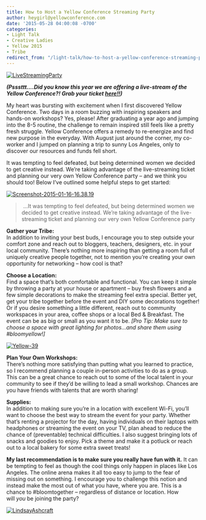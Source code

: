 ```yaml
---
title: How to Host a Yellow Conference Streaming Party
author: heygirl@yellowconference.com
date: '2015-05-28 04:00:08 -0700'
categories:
- Light Talk
- Creative Ladies
- Yellow 2015
- Tribe
redirect_from: "/light-talk/how-to-host-a-yellow-conference-streaming-party/"
---
```


[![LiveStreamingParty](https://s3.amazonaws.com/yellow-files/blog/2015/05/LiveStreamingParty.jpg)](https://s3.amazonaws.com/yellow-files/blog/2015/05/LiveStreamingParty.jpg)

**_(Psssttt....Did you know this year we are offering a live-stream of the Yellow Conference?! Grab your ticket [here!!](https://ti.to/yellowconference/yellow-conference-2015))_**

My heart was bursting with excitement when I first discovered Yellow Conference. Two days in a room buzzing with inspiring speakers and hands-on workshops? Yes, please! After graduating a year ago and jumping into the 8-5 routine, the challenge to remain inspired still feels like a pretty fresh struggle. Yellow Conference offers a remedy to re-energize and find new purpose in the everyday. With August just around the corner, my co-worker and I jumped on planning a trip to sunny Los Angeles, only to discover our resources and funds fell short.

It was tempting to feel defeated, but being determined women we decided to get creative instead. We’re taking advantage of the live-streaming ticket and planning our very own Yellow Conference party – and we think you should too! Below I’ve outlined some helpful steps to get started:

[![Screenshot-2015-01-16-16.38.19](https://s3.amazonaws.com/yellow-files/blog/2015/01/Screenshot-2015-01-16-16.38.19.png)](https://s3.amazonaws.com/yellow-files/blog/2015/01/Screenshot-2015-01-16-16.38.19.png)

>  ...It was tempting to feel defeated, but being determined women we decided to get creative instead. We’re taking advantage of the live-streaming ticket and planning our very own Yellow Conference party

**Gather your Tribe:**  
In addition to inviting your best buds, I encourage you to step outside your comfort zone and reach out to bloggers, teachers, designers, etc. in your local community. There’s nothing more inspiring than getting a room full of uniquely creative people together, not to mention you’re creating your own opportunity for networking – how cool is that?

**Choose a Location:**  
Find a space that’s both comfortable and functional. You can keep it simple by throwing a party at your house or apartment – buy fresh flowers and a few simple decorations to make the streaming feel extra special. Better yet, get your tribe together before the event and DIY some decorations together! Or if you desire something a little different, reach out to community workspaces in your area, coffee shops or a local Bed & Breakfast. The event can be as big or small as you want it to be. _[Pro Tip: Make sure to choose a space with great lighting for photos...and share them using #bloomyellow!]_

[![Yellow-39](https://s3.amazonaws.com/yellow-files/blog/2015/04/Yellow-391.jpg)](https://s3.amazonaws.com/yellow-files/blog/2015/04/Yellow-391.jpg)

**Plan Your Own Workshops:**  
There’s nothing more satisfying than putting what you learned to practice, so I recommend planning a couple in-person activities to do as a group. This can be a great chance to reach out to some of the local talent in your community to see if they’d be willing to lead a small workshop. Chances are you have friends with talents that are worth sharing!

**Supplies:**  
In addition to making sure you’re in a location with excellent Wi-Fi, you’ll want to choose the best way to stream the event for your party. Whether that’s renting a projector for the day, having individuals on their laptops with headphones or streaming the event on your TV, plan ahead to reduce the chance of (preventable) technical difficulties. I also suggest bringing lots of snacks and goodies to enjoy. Pick a theme and make it a potluck or reach out to a local bakery for some extra sweet treats!

**My last recommendation is to make sure you really have fun with it.** It can be tempting to feel as though the cool things only happen in places like Los Angeles. The online arena makes it all too easy to jump to the fear of missing out on something. I encourage you to challenge this notion and instead make the most out of what you have, where you are. This is a chance to #bloomtogether – regardless of distance or location. How will _you_ be joining the party?

[![LindsayAshcraft](https://s3.amazonaws.com/yellow-files/blog/2015/05/LindsayAshcraft.jpg)](https://instagram.com/northern_daisy/)
